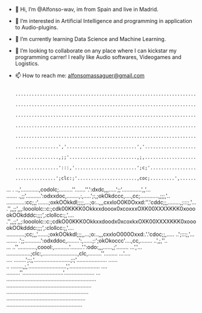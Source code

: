 
- 👋 Hi, I’m @Alfonso-wav, im from Spain and live in Madrid.
- 👀 I’m interested in Artificial Intelligence and programming in application to Audio-plugins.
- 🌱 I’m currently learning Data Science and Machine Learning.
- 💞️ I’m looking to collaborate on any place where I can kickstar my programming carrer! I really like Audio softwares, Videogames and Logistics. 
- 📫 How to reach me: alfonsomassaguer@gmail.com

              .........................................................................             
              .........................................................................             
              .........................................................................             
              .........................................................................             
             .............................................................................          
             ................','..........................','..............................         
             ................,;;'.........................,;,...............................        
            ................':::,'.......................';c;'...............................       
            ...............';clc:;'......................,coc;.........',...............''...       
...  .     ..,'............,codolc;.........''.......''.':dxdc,,,.....';;'.............',,'...      
.......    .,;;'..........':odxxdoc,........,:,.....';:,;okOkdccc,....,cc;............,;;;,'..      
............:cc;,;'.......;oxkOOkkdl;;;;,...;o:..,,,cxxloO0K0Oxxd:''.'cddc;;,........,;:::;,'...    
.'',,;;',,,:looololc::c:;cdk00KKKK0Okkxxdooox0xcoxxxOXK00XXXXKKK0xooookOOkdddc:;;;',:clollcc:;,'....
.'',,;;',,;:looololc::c:;cdkO00KKK0Okkxxdoodx0xcoxkxOXK00XXXXKKK0xooookOOkdddc:;;;',:clollcc:;,'....
............;cc;,,'.......;oxkOOkkdl;;;,,...;o:..,,,cxxloO000Oxxd:.'.'cdoc;;,..... ..';:::;,'...    
.......    .';;...........':odxddoc,........':,......;:';okOkoccc'....,cc,........  ..',;,''..      
...        ..''............,coool:,..........'........'.':odo:,,,......,;'........  ...','...       
            ................;clc:,.......................,clc,.........''.........   ...'....       
            ....    ........';:;,'........................;:;'....................    ......        
             ..      ........,;,'.........................','....................      ....         
                     .........''...........................'....................       ...          
                     ...........................................................                    
                       ........................................................                     
                        ......................................................                      
                         ....................................................                       
                         ..................................................    

                         

<!---
Alfonso-wav/Alfonso-wav is a ✨ special ✨ repository because its `README.md` (this file) appears on your GitHub profile.
You can click the Preview link to take a look at your changes.
--->
